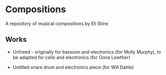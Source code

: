 
# Compositions

A repository of musical compositions by Eli Stine

## Works

- Unfreed - originally for bassoon and electronics (for Molly Murphy), to be adapted for cello and electronics (for Oona Lowther)

- Untitled snare drum and electronics piece (for Will Dahle)


